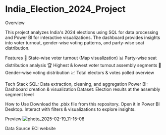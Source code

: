 # India_Election_2024_Project
Overview

This project analyzes India's 2024 elections using SQL for data processing and Power BI for interactive visualizations. The dashboard provides insights into voter turnout, gender-wise voting patterns, and party-wise seat distribution.

Features
📌 State-wise voter turnout (Map visualization)
📊 Party-wise seat distribution analysis
🏆 Highest & lowest voter turnout assembly segments
👥 Gender-wise voting distribution
📈 Total electors & votes polled overview

Tech Stack
SQL: Data extraction, cleaning, and aggregation
Power BI: Dashboard creation & visualization
Dataset: Election results at the assembly segment level

How to Use
Download the .pbix file from this repository.
Open it in Power BI Desktop.
Interact with filters & visualizations to explore insights.

Preview
![photo_2025-02-19_11-15-08](https://github.com/user-attachments/assets/a3cb4768-922f-4348-bc6e-21126664fea7)

Data Source
ECI website



